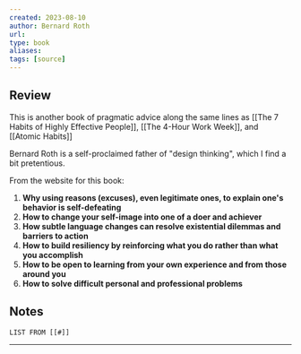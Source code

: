 ```yaml
---
created: 2023-08-10
author: Bernard Roth
url: 
type: book
aliases: 
tags: [source]
---
```

## Review
This is another book of pragmatic advice along the same lines as [[The 7 Habits of Highly Effective People]], [[The 4-Hour Work Week]], and [[Atomic Habits]]

Bernard Roth is a self-proclaimed father of "design thinking", which I find a bit pretentious.

From the website for this book:

1. **Why using reasons (excuses), even legitimate ones, to explain one's behavior is self-defeating**
2. **How to change your self-image into one of a doer and achiever**
3. **How subtle language changes can resolve existential dilemmas and barriers to action**
4. **How to build resiliency by reinforcing what you do rather than what you accomplish**
5. **How to be open to learning from your own experience and from those around you**
6. **How to solve difficult personal and professional problems**
## Notes
```dataview
LIST FROM [[#]]
```

---